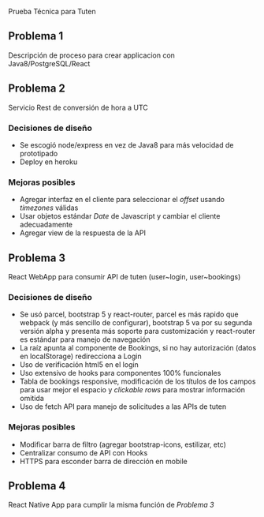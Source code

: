 Prueba Técnica para Tuten

## Problema 1

Descripción de proceso para crear applicacion con Java8/PostgreSQL/React

## Problema 2

Servicio Rest de conversión de hora a UTC

### Decisiones de diseño

- Se escogió node/express en vez de Java8 para más velocidad de prototipado
- Deploy en heroku

### Mejoras posibles

- Agregar interfaz en el cliente para seleccionar el _offset_ usando _timezones_ válidas
- Usar objetos estándar _Date_ de Javascript y cambiar el cliente adecuadamente
- Agregar view de la respuesta de la API

## Problema 3

React WebApp para consumir API de tuten (user~login, user~bookings)

### Decisiones de diseño

- Se usó parcel, bootstrap 5 y react-router, parcel es más rapido que webpack (y más sencillo de configurar), bootstrap 5 va por su segunda versión alpha y presenta más soporte para customización y react-router es estándar para manejo de navegación
- La raíz apunta al componente de Bookings, si no hay autorización (datos en localStorage) redirecciona a Login
- Uso de verificación html5 en el login
- Uso extensivo de hooks para componentes 100% funcionales
- Tabla de bookings responsive, modificación de los títulos de los campos para usar mejor el espacio y _clickable rows_ para mostrar información omitida
- Uso de fetch API para manejo de solicitudes a las APIs de tuten

### Mejoras posibles

- Modificar barra de filtro (agregar bootstrap-icons, estilizar, etc)
- Centralizar consumo de API con Hooks
- HTTPS para esconder barra de dirección en mobile

## Problema 4

React Native App para cumplir la misma función de _Problema 3_
